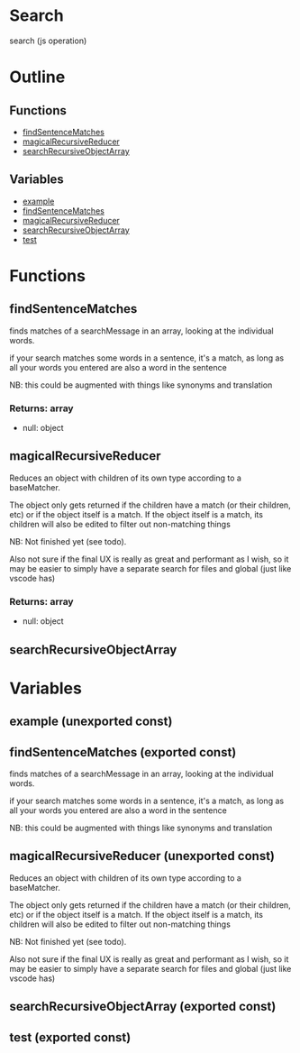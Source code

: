 # Search

search (js operation)



# Outline

## Functions

- [findSentenceMatches](#findSentenceMatches)
- [magicalRecursiveReducer](#magicalRecursiveReducer)
- [searchRecursiveObjectArray](#searchRecursiveObjectArray)

## Variables

- [example](#example)
- [findSentenceMatches](#findsentencematches)
- [magicalRecursiveReducer](#magicalrecursivereducer)
- [searchRecursiveObjectArray](#searchrecursiveobjectarray)
- [test](#test)



# Functions

## findSentenceMatches

finds matches of a searchMessage in an array, looking at the individual words.

if your search matches some words in a sentence, it's a match, as long as all your words you entered are also a word in the sentence

NB: this could be augmented with things like synonyms and translation


### Returns: array

- null: object






## magicalRecursiveReducer

Reduces an object with children of its own type according to a baseMatcher.

The object only gets returned if the children have a match (or their children, etc) or if the object itself is a match. If the object itself is a match, its children will also be edited to filter out non-matching things

NB: Not finished yet (see todo).

Also not sure if the final UX is really as great and performant as I wish, so it may be easier to simply have a separate search for files and global (just like vscode has)


### Returns: array

- null: object






## searchRecursiveObjectArray

# Variables

## example (unexported const)

## findSentenceMatches (exported const)

finds matches of a searchMessage in an array, looking at the individual words.

if your search matches some words in a sentence, it's a match, as long as all your words you entered are also a word in the sentence

NB: this could be augmented with things like synonyms and translation


## magicalRecursiveReducer (unexported const)

Reduces an object with children of its own type according to a baseMatcher.

The object only gets returned if the children have a match (or their children, etc) or if the object itself is a match. If the object itself is a match, its children will also be edited to filter out non-matching things

NB: Not finished yet (see todo).

Also not sure if the final UX is really as great and performant as I wish, so it may be easier to simply have a separate search for files and global (just like vscode has)


## searchRecursiveObjectArray (exported const)

## test (exported const)

